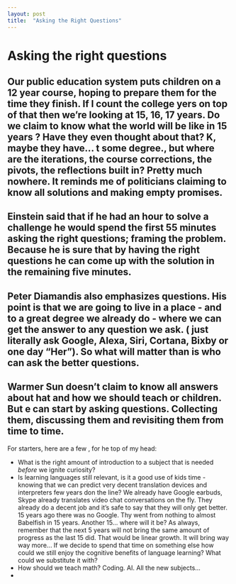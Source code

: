 ```yaml
---
layout: post
title:  "Asking the Right Questions"
---
```


# Asking the right questions

Our public education system puts children on a 12 year course, hoping to prepare them for the time they finish.
If I count the college yers on top of that then we’re looking at 15, 16, 17 years.
Do we claim to know what the world will be like in 15 years ? Have they even thought about that?
K, maybe they have... t some degree., but where are the iterations, the course corrections, the pivots, the reflections built in? Pretty much nowhere.
It reminds me of politicians claiming to know all solutions and making empty promises.
---
Einstein said that if he had an hour to solve a challenge he would spend the first 55 minutes asking the right questions; framing the problem. Because he is sure that by having the right questions he can come up with the solution in the remaining five minutes.
---
Peter Diamandis also emphasizes questions. His point is that we are going to live in a place - and to a great degree we already do - where we can get the answer to any question we ask. ( just literally ask Google, Alexa, Siri, Cortana, Bixby or one day “Her”). So what will matter  than is who can ask the better questions.
---
Warmer Sun doesn’t claim to know all answers about hat and how we should teach or children. But e can start by asking questions. Collecting them, discussing them and revisiting them from time to time.
---
For starters, here are a few , for he top of my head:
* What is the right amount of introduction to a subject that is needed *before* we ignite curiosity?
* Is learning languages still relevant, is it a good use of kids time - knowing that we can predict very decent translation devices and interpreters  few years don the line?
We already have Google earbuds, Skype already translates video chat conversations on the fly. They already do a decent job and it’s safe to say that they will only get better. 15 years ago there was no Google. Thy went from nothing to almost Babelfish in 15 years. Another 15... where will it be? As always, remember that the next 5 years will not bring the same amount of progress as the last 15 did. That would be linear growth. It will bring way way more...
If we decide to spend that time on something else how could we still enjoy the cognitive benefits of language learning? What could we substitute it with?
* How should we teach math? Coding. AI. All the new subjects...
*
